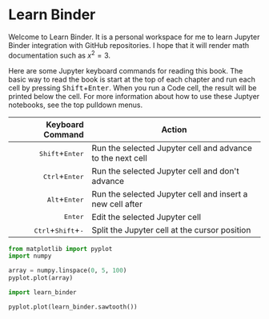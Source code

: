 # Learn Binder

Welcome to Learn Binder. It is a personal workspace for me to learn Jupyter
Binder integration with GitHub repositories. I hope that it will render math
documentation such as $x^2 = 3$.

Here are some Jupyter keyboard commands for reading this book. The basic way to
read the book is start at the top of each chapter and run each cell by pressing
<kbd>Shift</kbd>+<kbd>Enter</kbd>. When you run a Code cell, the result will be
printed below the cell. For more information about how to use these Juptyer
notebooks, see the top pulldown menus.

| Keyboard Command | Action |
|-------------:|---------------|
|<kbd>Shift</kbd>+<kbd>Enter</kbd> | Run the selected Jupyter cell and advance to the next cell |
|<kbd>Ctrl</kbd>+<kbd>Enter</kbd> | Run the selected Jupyter cell and don't advance |
|<kbd>Alt</kbd>+<kbd>Enter</kbd> | Run the selected Jupyter cell and insert a new cell after |
|<kbd>Enter</kbd> | Edit the selected Jupyter cell |
|<kbd>Ctrl</kbd>+<kbd>Shift</kbd>+<kbd>-</kbd> | Split the Jupyter cell at the cursor position |

```python
from matplotlib import pyplot
import numpy

array = numpy.linspace(0, 5, 100)
pyplot.plot(array)
```

```python
import learn_binder

pyplot.plot(learn_binder.sawtooth())
```
